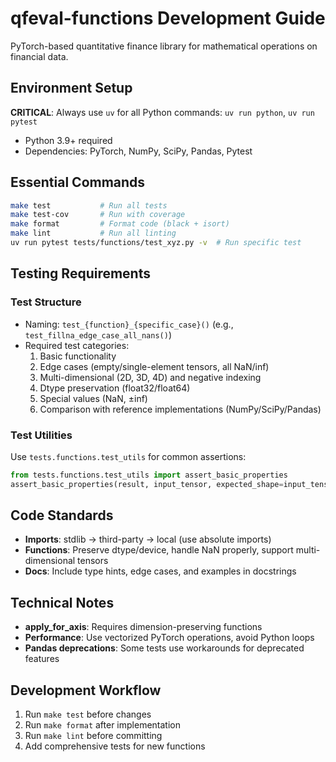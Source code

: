 # qfeval-functions Development Guide

PyTorch-based quantitative finance library for mathematical operations on financial data.

## Environment Setup

**CRITICAL**: Always use `uv` for all Python commands: `uv run python`, `uv run pytest`
- Python 3.9+ required
- Dependencies: PyTorch, NumPy, SciPy, Pandas, Pytest

## Essential Commands

```bash
make test           # Run all tests
make test-cov       # Run with coverage
make format         # Format code (black + isort)
make lint           # Run all linting
uv run pytest tests/functions/test_xyz.py -v  # Run specific test
```

## Testing Requirements

### Test Structure
- Naming: `test_{function}_{specific_case}()` (e.g., `test_fillna_edge_case_all_nans()`)
- Required test categories:
  1. Basic functionality
  2. Edge cases (empty/single-element tensors, all NaN/inf)
  3. Multi-dimensional (2D, 3D, 4D) and negative indexing
  4. Dtype preservation (float32/float64)
  5. Special values (NaN, ±inf)
  6. Comparison with reference implementations (NumPy/SciPy/Pandas)

### Test Utilities
Use `tests.functions.test_utils` for common assertions:
```python
from tests.functions.test_utils import assert_basic_properties
assert_basic_properties(result, input_tensor, expected_shape=input_tensor.shape)
```

## Code Standards

- **Imports**: stdlib → third-party → local (use absolute imports)
- **Functions**: Preserve dtype/device, handle NaN properly, support multi-dimensional tensors
- **Docs**: Include type hints, edge cases, and examples in docstrings

## Technical Notes

- **apply_for_axis**: Requires dimension-preserving functions
- **Performance**: Use vectorized PyTorch operations, avoid Python loops
- **Pandas deprecations**: Some tests use workarounds for deprecated features

## Development Workflow

1. Run `make test` before changes
2. Run `make format` after implementation
3. Run `make lint` before committing
4. Add comprehensive tests for new functions
